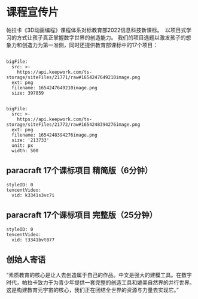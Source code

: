 # 课程宣传片
帕拉卡《3D动画编程》课程体系对标教育部2022信息科技新课标。 
以项目式学习的方式让孩子真正掌握数字世界的创造能力。
我们的项目选题以激发孩子的想象力和创造力为第一准侧，同时还提供教育部课标中的17个项目：

 
```@BigFile

bigFile:
  src: >-
    https://api.keepwork.com/ts-storage/siteFiles/21771/raw#1654247649210image.png
  ext: png
  filename: 1654247649210image.png
  size: 397859
          
```


```@BigFile
bigFile:
  src: >-
    https://api.keepwork.com/ts-storage/siteFiles/21772/raw#1654248394276image.png
  ext: png
  filename: 1654248394276image.png
  size: '213733'
  unit: px
  width: 500

```

## paracraft 17个课标项目 精简版（6分钟）
```@TencentVideo
styleID: 0
tencentVideo:
  vid: k3341s3vc7i

```

## paracraft 17个课标项目 完整版（25分钟）

```@TencentVideo
styleID: 0
tencentVideo:
  vid: t3341bvt077

```


## 创始人寄语
“素质教育的核心是让人去创造属于自己的作品。中文是强大的建模工具。在数字时代，帕拉卡致力于为青少年提供一套完整的创造工具和媲美自然界的并行世界。这是构建教育元宇宙的核心，我们正在团结全世界的资源与力量去实现它。”